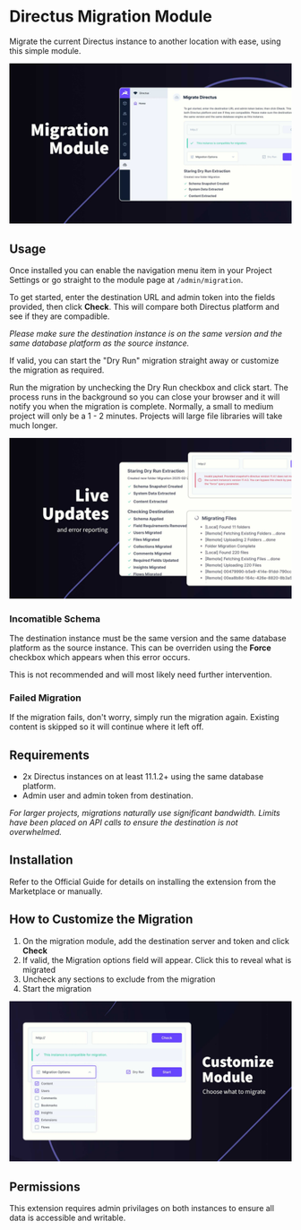 # Directus Migration Module

Migrate the current Directus instance to another location with ease, using this simple module.

![Migration Module Banner](https://raw.githubusercontent.com/directus-labs/extensions/main/packages/migration-bundle/docs/migration-module.jpg)

## Usage

Once installed you can enable the navigation menu item in your Project Settings or go straight to the module page at `/admin/migration`.

To get started, enter the destination URL and admin token into the fields provided, then click <strong>Check</strong>. This will compare both Directus platform and see if they are compadible.

_Please make sure the destination instance is on the same version and the same database platform as the source instance._

If valid, you can start the "Dry Run" migration straight away or customize the migration as required.

Run the migration by unchecking the Dry Run checkbox and click start. The process runs in the background so you can close your browser and it will notify you when the migration is complete. Normally, a small to medium project will only be a 1 - 2 minutes. Projects will large file libraries will take much longer.

![Migration Live Updates](https://raw.githubusercontent.com/directus-labs/extensions/main/packages/migration-bundle/docs/migration-module-live-updates.jpg)

### Incomatible Schema

The destination instance must be the same version and the same database platform as the source instance. This can be overriden using the **Force** checkbox which appears when this error occurs.

This is not recommended and will most likely need further intervention.

### Failed Migration

If the migration fails, don't worry, simply run the migration again. Existing content is skipped so it will continue where it left off.

## Requirements

- 2x Directus instances on at least 11.1.2+ using the same database platform.
- Admin user and admin token from destination.

_For larger projects, migrations naturally use significant bandwidth. Limits have been placed on API calls to ensure the destination is not overwhelmed._

## Installation

Refer to the Official Guide for details on installing the extension from the Marketplace or manually.

## How to Customize the Migration

1. On the migration module, add the destination server and token and click **Check**
2. If valid, the Migration options field will appear. Click this to reveal what is migrated
3. Uncheck any sections to exclude from the migration
4. Start the migration

![Customise the module](https://raw.githubusercontent.com/directus-labs/extensions/main/packages/migration-bundle/docs/migration-module-customize.jpg)


## Permissions

This extension requires admin privilages on both instances to ensure all data is accessible and writable.